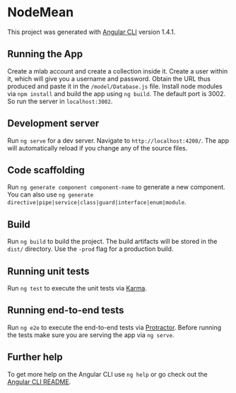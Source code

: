 # NodeMean

This project was generated with [Angular CLI](https://github.com/angular/angular-cli) version 1.4.1.

## Running the App

Create a mlab account and create a collection inside it. Create a user within it, which will
give you a username and password. Obtain the URL thus produced and paste it in the `/model/Database.js` file.
Install node modules via `npm install` and build the app using `ng build`. The default port is 3002. So run the server in `localhost:3002`.

## Development server

Run `ng serve` for a dev server. Navigate to `http://localhost:4200/`. The app will automatically reload if you change any of the source files.

## Code scaffolding

Run `ng generate component component-name` to generate a new component. You can also use `ng generate directive|pipe|service|class|guard|interface|enum|module`.

## Build

Run `ng build` to build the project. The build artifacts will be stored in the `dist/` directory. Use the `-prod` flag for a production build.

## Running unit tests

Run `ng test` to execute the unit tests via [Karma](https://karma-runner.github.io).

## Running end-to-end tests

Run `ng e2e` to execute the end-to-end tests via [Protractor](http://www.protractortest.org/).
Before running the tests make sure you are serving the app via `ng serve`.

## Further help

To get more help on the Angular CLI use `ng help` or go check out the [Angular CLI README](https://github.com/angular/angular-cli/blob/master/README.md).

